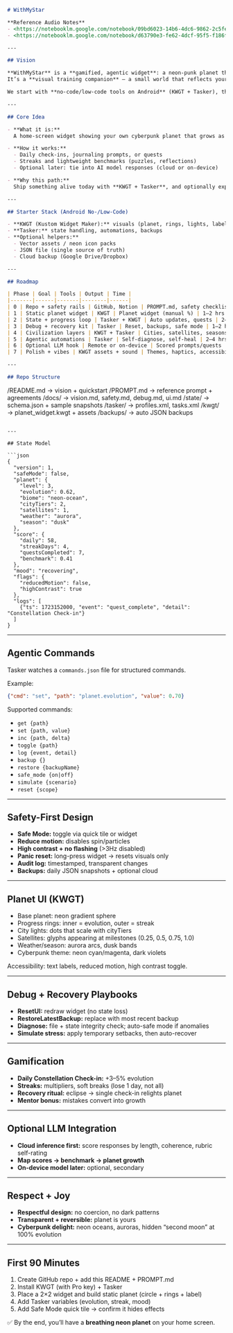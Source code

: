 ```markdown
# WithMyStar  

**Reference Audio Notes**  
- <https://notebooklm.google.com/notebook/09bd6023-14b6-4dc6-9862-2c5fecb0e13b/audio>  
- <https://notebooklm.google.com/notebook/d63790e3-fe62-4dcf-95f5-f186f9ba0c71/audio>  

---

## Vision  

**WithMyStar** is a **gamified, agentic widget**: a neon-punk planet that evolves as you interact with it.  
It’s a **visual training companion** — a small world that reflects your growth, resilience, and rituals.  

We start with **no-code/low-code tools on Android** (KWGT + Tasker), then keep the door open for **future native polish**.  

---

## Core Idea  

- **What it is:**  
  A home-screen widget showing your own cyberpunk planet that grows as you check in daily, complete quests, and keep streaks.  

- **How it works:**  
  - Daily check-ins, journaling prompts, or quests  
  - Streaks and lightweight benchmarks (puzzles, reflections)  
  - Optional later: tie into AI model responses (cloud or on-device)  

- **Why this path:**  
  Ship something alive today with **KWGT + Tasker**, and optionally expand later to **Flutter/native**.  

---

## Starter Stack (Android No-/Low-Code)  

- **KWGT (Kustom Widget Maker):** visuals (planet, rings, lights, labels)  
- **Tasker:** state handling, automations, backups  
- **Optional helpers:**  
  - Vector assets / neon icon packs  
  - JSON file (single source of truth)  
  - Cloud backup (Google Drive/Dropbox)  

---

## Roadmap  

| Phase | Goal | Tools | Output | Time |
|-------|------|-------|--------|------|
| 0 | Repo + safety rails | GitHub, Notion | PROMPT.md, safety checklist | 1–2 hrs |
| 1 | Static planet widget | KWGT | Planet widget (manual %) | 1–2 hrs |
| 2 | State + progress loop | Tasker + KWGT | Auto updates, quests | 2–4 hrs |
| 3 | Debug + recovery kit | Tasker | Reset, backups, safe mode | 1–2 hrs |
| 4 | Civilization layers | KWGT + Tasker | Cities, satellites, seasons | 2–4 hrs |
| 5 | Agentic automations | Tasker | Self-diagnose, self-heal | 2–4 hrs |
| 6 | Optional LLM hook | Remote or on-device | Scored prompts/quests | 4–8 hrs |
| 7 | Polish + vibes | KWGT assets + sound | Themes, haptics, accessibility | 2–4 hrs |  

---

## Repo Structure  

```

/README.md        → vision + quickstart
/PROMPT.md        → reference prompt + agreements
/docs/            → vision.md, safety.md, debug.md, ui.md
/state/           → schema.json + sample snapshots
/tasker/          → profiles.xml, tasks.xml
/kwgt/            → planet\_widget.kwgt + assets
/backups/         → auto JSON backups

````

---

## State Model  

```json
{
  "version": 1,
  "safeMode": false,
  "planet": {
    "level": 3,
    "evolution": 0.62,
    "biome": "neon-ocean",
    "cityTiers": 2,
    "satellites": 1,
    "weather": "aurora",
    "season": "dusk"
  },
  "score": {
    "daily": 58,
    "streakDays": 4,
    "questsCompleted": 7,
    "benchmark": 0.41
  },
  "mood": "recovering",
  "flags": {
    "reducedMotion": false,
    "highContrast": true
  },
  "logs": [
    {"ts": 1723152000, "event": "quest_complete", "detail": "Constellation Check-in"}
  ]
}
````

---

## Agentic Commands

Tasker watches a `commands.json` file for structured commands.

Example:

```json
{"cmd": "set", "path": "planet.evolution", "value": 0.70}
```

Supported commands:

* `get {path}`
* `set {path, value}`
* `inc {path, delta}`
* `toggle {path}`
* `log {event, detail}`
* `backup {}`
* `restore {backupName}`
* `safe_mode {on|off}`
* `simulate {scenario}`
* `reset {scope}`

---

## Safety-First Design

* **Safe Mode:** toggle via quick tile or widget
* **Reduce motion:** disables spin/particles
* **High contrast + no flashing** (>3Hz disabled)
* **Panic reset:** long-press widget → resets visuals only
* **Audit log:** timestamped, transparent changes
* **Backups:** daily JSON snapshots + optional cloud

---

## Planet UI (KWGT)

* Base planet: neon gradient sphere
* Progress rings: inner = evolution, outer = streak
* City lights: dots that scale with cityTiers
* Satellites: glyphs appearing at milestones (0.25, 0.5, 0.75, 1.0)
* Weather/season: aurora arcs, dusk bands
* Cyberpunk theme: neon cyan/magenta, dark violets

Accessibility: text labels, reduced motion, high contrast toggle.

---

## Debug + Recovery Playbooks

* **ResetUI:** redraw widget (no state loss)
* **RestoreLatestBackup:** replace with most recent backup
* **Diagnose:** file + state integrity check; auto-safe mode if anomalies
* **Simulate stress:** apply temporary setbacks, then auto-recover

---

## Gamification

* **Daily Constellation Check-in:** +3–5% evolution
* **Streaks:** multipliers, soft breaks (lose 1 day, not all)
* **Recovery ritual:** eclipse → single check-in relights planet
* **Mentor bonus:** mistakes convert into growth

---

## Optional LLM Integration

* **Cloud inference first:** score responses by length, coherence, rubric self-rating
* **Map scores → benchmark → planet growth**
* **On-device model later:** optional, secondary

---

## Respect + Joy

* **Respectful design:** no coercion, no dark patterns
* **Transparent + reversible:** planet is yours
* **Cyberpunk delight:** neon oceans, auroras, hidden “second moon” at 100% evolution

---

## First 90 Minutes

1. Create GitHub repo + add this README + PROMPT.md
2. Install KWGT (with Pro key) + Tasker
3. Place a 2×2 widget and build static planet (circle + rings + label)
4. Add Tasker variables (evolution, streak, mood)
5. Add Safe Mode quick tile → confirm it hides effects

✅ By the end, you’ll have a **breathing neon planet** on your home screen.

```
```
